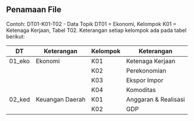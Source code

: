 ## Penamaan File

Contoh: DT01-K01-T02 - Data Topik DT01 = Ekonomi, Kelompok K01 = Ketenaga Kerjaan, Tabel T02. Keterangan setiap kelompok ada pada tabel berikut:

| DT     | Keterangan      | Kelompok | Keterangan
|--------|-----------------|----------|-----------------------
| 01_eko | Ekonomi         | K01	  | Ketenaga Kerjaan
|        |                 | K02      | Perekonomian
|        |                 | K03      | Ekspor Impor
|        |                 | K04      | Komoditas
| 02_ked | Keuangan Daerah | K01      | Anggaran & Realisasi
|        |                 | K02      | GDP

